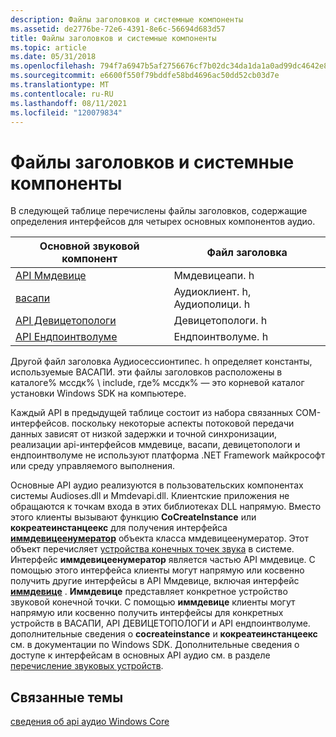 ```yaml
---
description: Файлы заголовков и системные компоненты
ms.assetid: de2776be-72e6-4391-8e6c-56694d683d57
title: Файлы заголовков и системные компоненты
ms.topic: article
ms.date: 05/31/2018
ms.openlocfilehash: 794f7a6947b5af2756676cf7b02dc34da1da1a0ad99dc4642e8ae3db3876d360
ms.sourcegitcommit: e6600f550f79bddfe58bd4696ac50dd52cb03d7e
ms.translationtype: MT
ms.contentlocale: ru-RU
ms.lasthandoff: 08/11/2021
ms.locfileid: "120079834"
---
```

# <a name="header-files-and-system-components"></a>Файлы заголовков и системные компоненты

В следующей таблице перечислены файлы заголовков, содержащие определения интерфейсов для четырех основных компонентов аудио.



| Основной звуковой компонент                         | Файл заголовка                  |
|----------------------------------------------|------------------------------|
| [API Ммдевице](mmdevice-api.md)             | Ммдевицеапи. h                |
| [васапи](wasapi.md)                         | Аудиоклиент. h, Аудиополици. h |
| [API Девицетопологи](devicetopology-api.md) | Девицетопологи. h             |
| [API Ендпоинтволуме](endpointvolume-api.md) | Ендпоинтволуме. h             |



 

Другой файл заголовка Аудиосессионтипес. h определяет константы, используемые ВАСАПИ. эти файлы заголовков расположены в каталоге% мссдк% \\ include, где% мссдк% — это корневой каталог установки Windows SDK на компьютере.

Каждый API в предыдущей таблице состоит из набора связанных COM-интерфейсов. поскольку некоторые аспекты потоковой передачи данных зависят от низкой задержки и точной синхронизации, реализации api-интерфейсов ммдевице, васапи, девицетопологи и ендпоинтволуме не используют платформа .NET Framework майкрософт или среду управляемого выполнения.

Основные API аудио реализуются в пользовательских компонентах системы Audioses.dll и Mmdevapi.dll. Клиентские приложения не обращаются к точкам входа в этих библиотеках DLL напрямую. Вместо этого клиенты вызывают функцию **CoCreateInstance** или **кокреатеинстанцеекс** для получения интерфейса [**иммдевицеенумератор**](/windows/desktop/api/Mmdeviceapi/nn-mmdeviceapi-immdeviceenumerator) объекта класса ммдевицеенумератор. Этот объект перечисляет [устройства конечных точек звука](audio-endpoint-devices.md) в системе. Интерфейс **иммдевицеенумератор** является частью API ммдевице. С помощью этого интерфейса клиенты могут напрямую или косвенно получить другие интерфейсы в API Ммдевице, включая интерфейс [**иммдевице**](/windows/desktop/api/Mmdeviceapi/nn-mmdeviceapi-immdevice) . **Иммдевице** представляет конкретное устройство звуковой конечной точки. С помощью **иммдевице** клиенты могут напрямую или косвенно получить интерфейсы для конкретных устройств в ВАСАПИ, API ДЕВИЦЕТОПОЛОГИ и API ендпоинтволуме. дополнительные сведения о **cocreateinstance** и **кокреатеинстанцеекс** см. в документации по Windows SDK. Дополнительные сведения о доступе к интерфейсам в основных API аудио см. в разделе [перечисление звуковых устройств](enumerating-audio-devices.md).

## <a name="related-topics"></a>Связанные темы

<dl> <dt>

[сведения об api аудио Windows Core](about-the-windows-core-audio-apis.md)
</dt> </dl>

 

 



